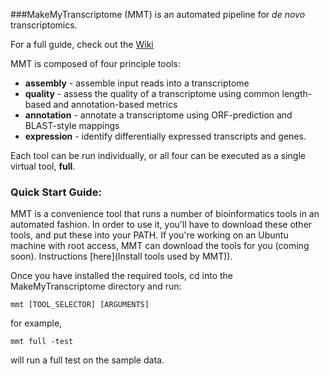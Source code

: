 ###MakeMyTranscriptome (MMT) is an automated pipeline for *de novo* transcriptomics.

For a full guide, check out the [Wiki](http://github.com/bluegenes/makeMyTranscriptome/wiki)



MMT is composed of four principle tools: 
- **assembly** - assemble input reads into a transcriptome
- **quality** - assess the quality of a transcriptome using common length-based and annotation-based metrics
- **annotation** - annotate a transcriptome using ORF-prediction and BLAST-style mappings
- **expression**  - identify differentially expressed transcripts and genes. 

Each tool can be run individually, or all four can be executed as a single virtual tool, **full**.


### Quick Start Guide:

MMT is a convenience tool that runs a number of bioinformatics tools in an automated fashion. In order to use it, you'll have to download these other tools, and put these into your PATH. If you're working on an Ubuntu machine with root access, MMT can download the tools for you (coming soon). Instructions [here](Install tools used by MMT)).

Once you have installed the required tools, cd into the MakeMyTranscriptome directory and run:
```
mmt [TOOL_SELECTOR] [ARGUMENTS]  
``` 
for example,
```
mmt full -test
```
will run a full test on the sample data.
